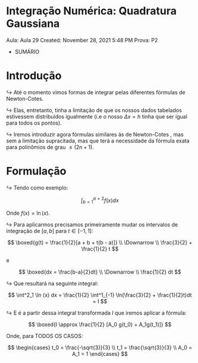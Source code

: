 # Integração Numérica: Quadratura Gaussiana

Aula: Aula 29
Created: November 28, 2021 5:48 PM
Prova: P2

- SUMÁRIO

# Introdução

$\hookrightarrow$   Até o momento vimos formas de integrar pelas diferentes fórmulas de Newton-Cotes. 

$\hookrightarrow$  Elas, entretanto, tinha a limitação de que os nossos dados tabelados estivessem distribuídos igualmente (i.e o nosso $\Delta x = h$ tinha que ser igual para todos os pontos).

$\hookrightarrow$  Iremos introduzir agora fórmulas similares às de Newton-Cotes , mas sem a limitação supracitada, mas que terá a necessidade da fórmula exata para polinômios de grau $\le (2n + 1)$.

# Formulação

$\hookrightarrow$  Tendo como exemplo:

$$
\int^{a = 2}_{b = 1} f(x) dx
$$

Onde $f(x) = \ln (x)$.

 

$\hookrightarrow$  Para aplicarmos precisamos primeiramente mudar os intervalos de integração de $[a, b]$ para  $t \in [-1, 1]$:

$$
\boxed{g(t) = \frac{1}{2}[a + b + t(b - a)]} \\ \Downarrow \\    \frac{3}{2} + \frac{1}{2} t
$$

e 

$$
\boxed{dx = \frac{b-a}{2}dt} \\ \Downarrow \\ \frac{1}{2} dt
$$

$\hookrightarrow$  Que resultará na seguinte integral:

$$
\int^2_1 \ln (x) dx = \frac{1}{2} \int^1_{-1} \ln(\frac{3}{2} + \frac{1}{2}t)dt = I
$$

$\hookrightarrow$  E é a partir dessa integral transformada $I$ que iremos aplicar a fórmula:

$$
\boxed{I \approx \frac{1}{2} [A_0 g(t_0) + A_1g(t_1)]}
$$

Onde, para TODOS OS CASOS:

$$
\begin{cases}
t_0 = \frac{-\sqrt{3}}{3} \\ 
t_1 = \frac{\sqrt{3}}{3} \\ 
A_0 = A_1 = 1
\end{cases}
$$